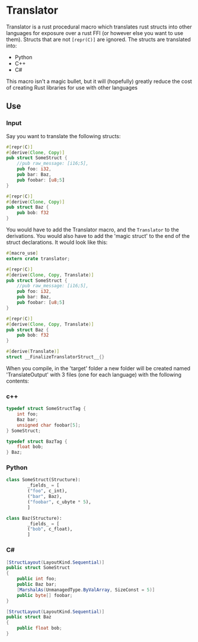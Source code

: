 # Translator
Translator is a rust procedural macro which translates rust structs into other languages for exposure over a rust FFI (or however else you want to use them). Structs that are not ```[repr(C)]``` are ignored. The structs are translated into:

* Python
* C++
* C#

This macro isn't a magic bullet, but it will (hopefully) greatly reduce the cost of creating Rust libraries for use with other languages

## Use
### Input
Say you want to translate the following structs:
```rust
#[repr(C)]
#[derive(Clone, Copy)]
pub struct SomeStruct {
    //pub raw_message: [i16;5],
    pub foo: i32,
    pub bar: Baz,
    pub foobar: [u8;5]
}

#[repr(C)]
#[derive(Clone, Copy)]
pub struct Baz {
    pub bob: f32
}
```

You would have to add the Translator macro, and the ```Translator``` to the derivations. You would also have to add the 'magic struct' to the end of the struct declarations. It would look like this:

```rust
#[macro_use]
extern crate translator;

#[repr(C)]
#[derive(Clone, Copy, Translate)]
pub struct SomeStruct {
    //pub raw_message: [i16;5],
    pub foo: i32,
    pub bar: Baz,
    pub foobar: [u8;5]
}

#[repr(C)]
#[derive(Clone, Copy, Translate)]
pub struct Baz {
    pub bob: f32
}

#[derive(Translate)]
struct __FinalizeTranslatorStruct__{}
```

When you compile, in the 'target' folder a new folder will be created named 'TranslateOutput' with 3 files (one for each language) with the following contents:

### c++
```c++
typedef struct SomeStructTag {
	int foo;
	Baz bar;
	unsigned char foobar[5];
} SomeStruct;

typedef struct BazTag {
	float bob;
} Baz;
```

### Python
```python
class SomeStruct(Structure):
        _fields_ = [
        ("foo", c_int),
        ("bar", Baz),
        ("foobar", c_ubyte * 5),
        ]

class Baz(Structure):
        _fields_ = [
        ("bob", c_float),
        ]
```

### C#
```csharp
[StructLayout(LayoutKind.Sequential)]
public struct SomeStruct
{
    public int foo;
    public Baz bar;
    [MarshalAs(UnmanagedType.ByValArray, SizeConst = 5)]
    public byte[] foobar;
}

[StructLayout(LayoutKind.Sequential)]
public struct Baz
{
    public float bob;
}
```

